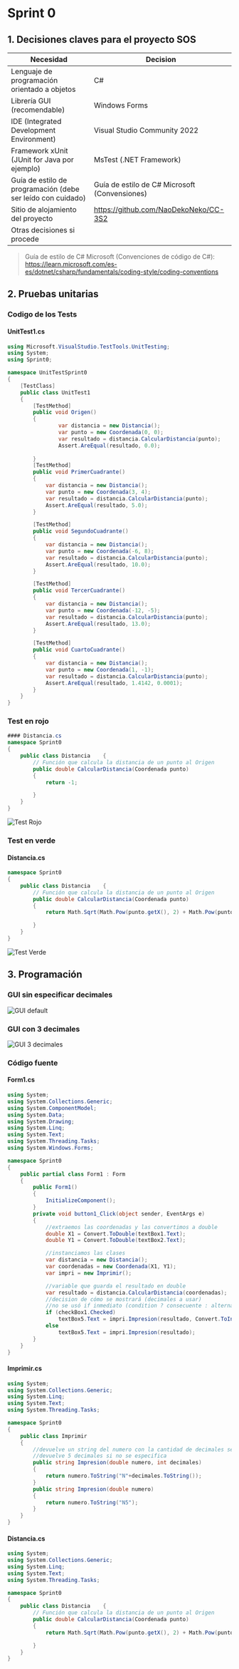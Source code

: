 # Sprint 0

## 1. Decisiones claves para el proyecto SOS 
| Necesidad | Decision |
| -------- | -------- |
| Lenguaje de programación orientado a objetos | C# |
|Librería GUI  (recomendable) |	Windows Forms |
| IDE (Integrated Development Environment) |	Visual Studio Community 2022 |
| Framework  xUnit (JUnit for Java por ejemplo)	| MsTest (.NET Framework) |
| Guía de estilo de programación (debe ser leído con cuidado) |	Guía de estilo de C# Microsoft (Convensiones) |
| Sitio de alojamiento del proyecto | https://github.com/NaoDekoNeko/CC-3S2 |
| Otras decisiones si procede | |	

> Guía de estilo de C# Microsoft (Convenciones de código de C#): https://learn.microsoft.com/es-es/dotnet/csharp/fundamentals/coding-style/coding-conventions

## 2. Pruebas unitarias
### Codigo de los Tests
#### UnitTest1.cs
```C#
using Microsoft.VisualStudio.TestTools.UnitTesting;
using System;
using Sprint0;

namespace UnitTestSprint0
{
    [TestClass]
    public class UnitTest1
    {
        [TestMethod]
        public void Origen()
        {
                var distancia = new Distancia();
                var punto = new Coordenada(0, 0);
                var resultado = distancia.CalcularDistancia(punto);
                Assert.AreEqual(resultado, 0.0);
            
        }
        [TestMethod]
        public void PrimerCuadrante()
        {
            var distancia = new Distancia();
            var punto = new Coordenada(3, 4);
            var resultado = distancia.CalcularDistancia(punto);
            Assert.AreEqual(resultado, 5.0);
        }

        [TestMethod]
        public void SegundoCuadrante()
        {
            var distancia = new Distancia();
            var punto = new Coordenada(-6, 8);
            var resultado = distancia.CalcularDistancia(punto);
            Assert.AreEqual(resultado, 10.0);
        }

        [TestMethod]
        public void TercerCuadrante()
        {
            var distancia = new Distancia();
            var punto = new Coordenada(-12, -5);
            var resultado = distancia.CalcularDistancia(punto);
            Assert.AreEqual(resultado, 13.0);
        }

        [TestMethod]
        public void CuartoCuadrante()
        {
            var distancia = new Distancia();
            var punto = new Coordenada(1, -1);
            var resultado = distancia.CalcularDistancia(punto);
            Assert.AreEqual(resultado, 1.4142, 0.0001);
        }
    }
}
```
### Test en rojo
```C#
#### Distancia.cs
namespace Sprint0
{
    public class Distancia    {
        // Función que calcula la distancia de un punto al Origen
        public double CalcularDistancia(Coordenada punto)
        {
            return -1;

        }
    }
}
```
![Test Rojo](TestRojo.png)

### Test en verde
#### Distancia.cs
```C#
namespace Sprint0
{
    public class Distancia    {
        // Función que calcula la distancia de un punto al Origen
        public double CalcularDistancia(Coordenada punto)
        {
            return Math.Sqrt(Math.Pow(punto.getX(), 2) + Math.Pow(punto.getY(), 2));

        }
    }
}
```
![Test Verde](TestVerde.png)

## 3. Programación
### GUI sin especificar decimales
![GUI default](GUI_Default.png)
### GUI con 3 decimales
![GUI 3 decimales](GUI_3_decimales.png)
### Código fuente
#### Form1.cs
```C#
using System;
using System.Collections.Generic;
using System.ComponentModel;
using System.Data;
using System.Drawing;
using System.Linq;
using System.Text;
using System.Threading.Tasks;
using System.Windows.Forms;

namespace Sprint0
{
    public partial class Form1 : Form
    {
        public Form1()
        {
            InitializeComponent();
        }
        private void button1_Click(object sender, EventArgs e)
        {
            //extraemos las coordenadas y las convertimos a double
            double X1 = Convert.ToDouble(textBox1.Text);
            double Y1 = Convert.ToDouble(textBox2.Text);

            //instanciamos las clases  
            var distancia = new Distancia();
            var coordenadas = new Coordenada(X1, Y1);
            var impri = new Imprimir();

            //variable que guarda el resultado en double
            var resultado = distancia.CalcularDistancia(coordenadas);
            //decision de cómo se mostrará (decimales a usar)
            //no se usó if inmediato (condition ? consecuente : alternativa)
            if (checkBox1.Checked)
                textBox5.Text = impri.Impresion(resultado, Convert.ToInt16(numericUpDown1.Value));
            else
                textBox5.Text = impri.Impresion(resultado);
        }
    }
}
```
#### Imprimir.cs
```C#
using System;
using System.Collections.Generic;
using System.Linq;
using System.Text;
using System.Threading.Tasks;

namespace Sprint0
{
    public class Imprimir
    {
        //devuelve un string del numero con la cantidad de decimales seleccionados
        //devuelve 5 decimales si no se especifica
        public string Impresion(double numero, int decimales)
        {
            return numero.ToString("N"+decimales.ToString());
        }
        public string Impresion(double numero)
        {
            return numero.ToString("N5");
        }
    }
}
```

#### Distancia.cs
```C#
using System;
using System.Collections.Generic;
using System.Linq;
using System.Text;
using System.Threading.Tasks;

namespace Sprint0
{
    public class Distancia    {
        // Función que calcula la distancia de un punto al Origen
        public double CalcularDistancia(Coordenada punto)
        {
            return Math.Sqrt(Math.Pow(punto.getX(), 2) + Math.Pow(punto.getY(), 2));

        }
    }
}
```